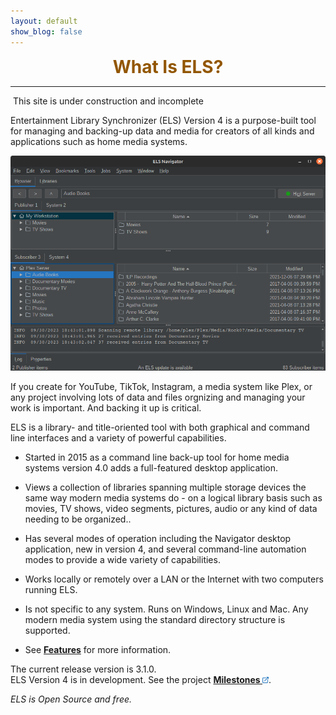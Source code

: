 ```yaml
---
layout: default
show_blog: false
---
```


<center><span style="font-size: 28px; font-face: bold; font-weight: bold; margin-top: 10px; color: #925600;">What Is ELS?</span></center>
<hr/>
<span class="construction">&nbsp;This site is under construction and incomplete&nbsp;</span>

Entertainment Library Synchronizer (ELS) Version 4 is a purpose-built tool for managing and backing-up data
and media for creators of all kinds and applications such as home media systems. 

<img src="assets/images/screenshot-main.png" border="0"/>

If you create for YouTube, TikTok, Instagram, a media system like Plex, or any project involving lots of data and files 
orgnizing and managing your work is important. And backing it up is critical. 

ELS is a library- and title-oriented tool with both graphical and command line interfaces and a variety of powerful capabilities.

 * Started in 2015 as a command line back-up tool for home media systems version 4.0 adds a full-featured desktop application.

 * Views a collection of libraries spanning multiple storage devices the same way modern media systems do - on a logical library basis such as movies, TV shows, video segments,
  pictures, audio or any kind of data needing to be organized..

 * Has several modes of operation including the Navigator desktop application, new in version 4, and several command-line automation modes to provide a 
  wide variety of capabilities.

 * Works locally or remotely over a LAN or the Internet with two computers running ELS.

 * Is not specific to any system. Runs on Windows, Linux and Mac. Any modern media system using the standard directory structure is supported.

 * See [<b>Features</b>](features.md) for more information.

The current release version is 3.1.0.<br/>
ELS Version 4 is in development. See the project
<a href="{{ site.milestones_url }}" target="_blank"><b>Milestones <img src="assets/images/link.png" alt="" title="On GitHub" align="bottom"  border="0"></b></a>.

_ELS is Open Source and free._

